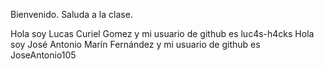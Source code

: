 Bienvenido. Saluda a la clase.

Hola soy Lucas Curiel Gomez y mi usuario de github es luc4s-h4cks
Hola soy José Antonio Marín Fernández y mi usuario de github es JoseAntonio105
